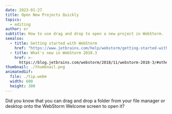 ```yaml
---
date: 2023-01-27
title: Open New Projects Quickly
topics:
  - editing
author: er
subtitle: How to use drag and drop to open a new project in WebStorm.
seealso:
  - title: Getting started with WebStorm
    href: "https://www.jetbrains.com/help/webstorm/getting-started-with-webstorm.html"
  - title: What's new in WebStorm 2018.3
    href: >-
      https://blog.jetbrains.com/webstorm/2018/11/webstorm-2018-3/#other_ide_improvements
thumbnail: ./thumbnail.png
animatedGif:
  file: ./tip.webm
  width: 600
  height: 300
---
```


Did you know that you can drag and drop a folder from your file manager or desktop onto the WebStorm Welcome screen to open it?

